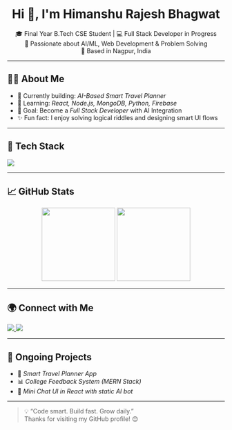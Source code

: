 <h1 align="center">Hi 👋, I'm Himanshu Rajesh Bhagwat</h1>

<p align="center">
🎓 Final Year B.Tech CSE Student | 💻 Full Stack Developer in Progress <br/>
🚀 Passionate about AI/ML, Web Development & Problem Solving <br/>
📍 Based in Nagpur, India
</p>

---

## 👨‍💻 About Me

- 🔭 Currently building: *AI-Based Smart Travel Planner*
- 🌱 Learning: *React, Node.js, MongoDB, Python, Firebase*
- 🎯 Goal: Become a *Full Stack Developer* with AI Integration
- ✨ Fun fact: I enjoy solving logical riddles and designing smart UI flows

---

## 🧰 Tech Stack

<p>
  <img src="https://skillicons.dev/icons?i=html,css,js,react,nodejs,express,mongodb,python,c,cpp,git,github,firebase,mysql,vscode" />
</p>

---

## 📈 GitHub Stats

<p align="center">
  <img src="https://github-readme-stats.vercel.app/api?username=himanshu-bhagwat&show_icons=true&theme=tokyonight" height="170" />
  <img src="https://github-readme-streak-stats.herokuapp.com/?user=himanshu-bhagwat&theme=tokyonight" height="170" />
</p>

---

## 🌍 Connect with Me

<p>
  <a href="mailto:himanshubhagwat2002@gmail.com">
    <img src="https://img.shields.io/badge/Gmail-D14836?style=for-the-badge&logo=gmail&logoColor=white" />
  </a>
  <a href="https://www.linkedin.com/in/himanshu-bhagwat">
    <img src="https://img.shields.io/badge/LinkedIn-0077B5?style=for-the-badge&logo=linkedin&logoColor=white" />
  </a>
</p>

---

## 🚀 Ongoing Projects

- 🔧 *Smart Travel Planner App*
- 📊 *College Feedback System (MERN Stack)*
- 💬 *Mini Chat UI in React with static AI bot*

---

> 💡 “Code smart. Build fast. Grow daily.”  
> Thanks for visiting my GitHub profile! 😊
